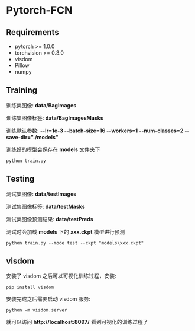 # Pytorch-FCN

## Requirements
- pytorch >= 1.0.0
- torchvision >= 0.3.0
- visdom
- Pillow
- numpy

## Training
训练集图像: **data/BagImages**

训练集图像标签: **data/BagImagesMasks**

训练默认参数: **--lr=1e-3 --batch-size=16 --workers=1 --num-classes=2 --save-dir="./models"**

训练好的模型会保存在 **models** 文件夹下
```
python train.py
```

## Testing
测试集图像: **data/testImages**

测试集图像标签: **data/testMasks**

测试集图像预测结果: **data/testPreds**

测试时会加载 **models** 下的 **xxx.ckpt** 模型进行预测

```
python train.py --mode test --ckpt "models\xxx.ckpt"
```
## visdom
安装了 visdom 之后可以可视化训练过程，安装:
```
pip install visdom
```
安装完成之后需要启动 visdom 服务:
```
python -m visdom.server
```
就可以访问 **http://localhost:8097/** 看到可视化的训练过程了